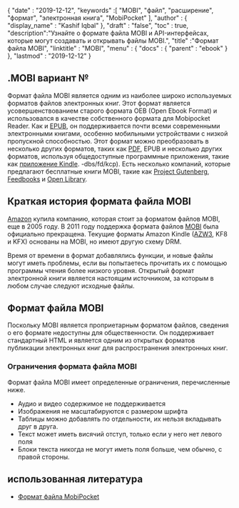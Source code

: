 {
  "date" : "2019-12-12",
  "keywords" :[ "MOBI", "файл", "расширение", "формат", "электронная книга", "MobiPocket" ],
  "author" : {
    "display_name" : "Kashif Iqbal"
},
  "draft" : "false",
  "toc" : true,
  "description":"Узнайте о формате файла MOBI и API-интерфейсах, которые могут создавать и открывать файлы MOBI.",
  "title" :"Формат файла MOBI",
  "linktitle" : "MOBI",
  "menu" : {
    "docs" : {
      "parent" : "ebook"
}
},
  "lastmod" : "2019-12-12"
}

## .MOBI вариант №

Формат файла MOBI является одним из наиболее широко используемых форматов файлов электронных книг. Этот формат является усовершенствованием старого формата OEB (Open Ebook Format) и использовался в качестве собственного формата для Mobipocket Reader. Как и [EPUB](/ru/ebook/epub/), он поддерживается почти всеми современными электронными книгами, особенно мобильными устройствами с низкой пропускной способностью. Этот формат можно преобразовать в несколько других форматов, таких как [PDF](/ru/pdf/), EPUB и несколько других форматов, используя общедоступные программные приложения, такие как [приложение Kindle](https://www.amazon.com/kindle). -dbs/fd/kcp). Есть несколько компаний, которые предлагают бесплатные книги MOBI, такие как [Project Gutenberg](https://www.gutenberg.org/), [Feedbooks](http://www.feedbooks.com/) и [Open Library]( https://openlibrary.org/).

## Краткая история формата файла MOBI

[Amazon](https://www.amazon.com) купила компанию, которая стоит за форматом файлов MOBI, еще в 2005 году. В 2011 году поддержка формата файлов [MOBI](/ru/ebook/mobi/) была официально прекращена. Текущие форматы Amazon Kindle ([AZW3](/ru/ebook/azw3/), KF8 и KFX) основаны на MOBI, но имеют другую схему DRM.

Время от времени в формат добавлялись функции, и новые файлы могут иметь проблемы, если вы попытаетесь прочитать их с помощью программы чтения более низкого уровня. Открытый формат электронной книги является настоящим источником, за которым в любом случае следуют исходные файлы.

## Формат файла MOBI

Поскольку MOBI является проприетарным форматом файлов, сведения о его формате недоступны для общественности. Он поддерживает стандартный HTML и является одним из открытых форматов публикации электронных книг для распространения электронных книг.

### Ограничения формата файла MOBI

Формат файла MOBI имеет определенные ограничения, перечисленные ниже.

* Аудио и видео содержимое не поддерживается
* Изображения не масштабируются с размером шрифта
* Таблицы можно добавлять по отдельности, их нельзя вкладывать друг в друга.
* Текст может иметь висячий отступ, только если у него нет левого поля
* Блоки текста никогда не могут иметь поля больше, чем обычно, с правой стороны.

## использованная литература

* [Формат файла MobiPocket](https://web.archive.org/web/20160414103204/http://www.mobipocket.com/dev/article.asp?BaseFolder#prcgen&File#mobiformat.htm)

